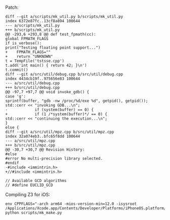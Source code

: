Patch:

```
diff --git a/scripts/mk_util.py b/scripts/mk_util.py
index 6372e87fc..13cf8a894 100644
--- a/scripts/mk_util.py
+++ b/scripts/mk_util.py
@@ -293,6 +293,8 @@ def test_fpmath(cc):
global FPMATH_FLAGS
if is_verbose():
print("Testing floating point support...")
+    FPMATH_FLAGS=""
+    return "UNKNOWN"
t = TempFile('tstsse.cpp')
t.add('int main() { return 42; }\n')
t.commit()
diff --git a/src/util/debug.cpp b/src/util/debug.cpp
index 4434cb19f..975656e83 100644
--- a/src/util/debug.cpp
+++ b/src/util/debug.cpp
@@ -97,7 +97,7 @@ void invoke_gdb() {
case 'g':
sprintf(buffer, "gdb -nw /proc/%d/exe %d", getpid(), getpid());
std::cerr << "invoking GDB...\n";
-            if (system(buffer) == 0) {
+            if (1 /*system(buffer)*/ == 0) {
std::cerr << "continuing the execution...\n";
}
else {
diff --git a/src/util/mpz.cpp b/src/util/mpz.cpp
index 32a074eb3..bfc65f8dd 100644
--- a/src/util/mpz.cpp
+++ b/src/util/mpz.cpp
@@ -30,7 +30,7 @@ Revision History:
#else
#error No multi-precision library selected.
#endif
-#include <immintrin.h> 
+//#include <immintrin.h> 

// Available GCD algorithms
// #define EUCLID_GCD
```

Compiling Z3 for iOS:

    env CPPFLAGS="-arch arm64 -mios-version-min=12.0 -isysroot /Applications/Xcode.app/Contents/Developer/Platforms/iPhoneOS.platform/Developer/SDKs/iPhoneOS12.1.sdk" python scripts/mk_make.py


